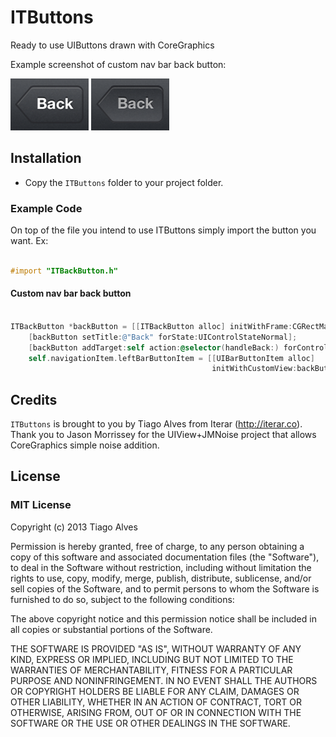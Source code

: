 ITButtons
=========

Ready to use UIButtons drawn with CoreGraphics

Example screenshot of custom nav bar back button:

![Screenshot](https://github.com/alvesjtiago/ITButtons/raw/master/screenshot.png)
![Screenshot](https://github.com/alvesjtiago/ITButtons/raw/master/screenshot-highlighted.png)

## Installation
- Copy the `ITButtons` folder to your project folder.

### Example Code

On top of the file you intend to use ITButtons simply import the button you want. Ex:
```objective-c

#import "ITBackButton.h"
```

#### Custom nav bar back button

```objective-c

ITBackButton *backButton = [[ITBackButton alloc] initWithFrame:CGRectMake(0, 0, 54, 30)];
    [backButton setTitle:@"Back" forState:UIControlStateNormal];
    [backButton addTarget:self action:@selector(handleBack:) forControlEvents:UIControlEventTouchUpInside];
    self.navigationItem.leftBarButtonItem = [[UIBarButtonItem alloc]
                                             initWithCustomView:backButton];
```

## Credits

`ITButtons` is brought to you by Tiago Alves from Iterar (http://iterar.co).
Thank you to Jason Morrissey for the UIView+JMNoise project that allows CoreGraphics simple noise addition.

## License

### MIT License

Copyright (c) 2013 Tiago Alves

Permission is hereby granted, free of charge, to any person obtaining a copy
of this software and associated documentation files (the "Software"), to deal
in the Software without restriction, including without limitation the rights
to use, copy, modify, merge, publish, distribute, sublicense, and/or sell
copies of the Software, and to permit persons to whom the Software is
furnished to do so, subject to the following conditions:

The above copyright notice and this permission notice shall be included in
all copies or substantial portions of the Software.

THE SOFTWARE IS PROVIDED "AS IS", WITHOUT WARRANTY OF ANY KIND, EXPRESS OR
IMPLIED, INCLUDING BUT NOT LIMITED TO THE WARRANTIES OF MERCHANTABILITY,
FITNESS FOR A PARTICULAR PURPOSE AND NONINFRINGEMENT. IN NO EVENT SHALL THE
AUTHORS OR COPYRIGHT HOLDERS BE LIABLE FOR ANY CLAIM, DAMAGES OR OTHER
LIABILITY, WHETHER IN AN ACTION OF CONTRACT, TORT OR OTHERWISE, ARISING FROM,
OUT OF OR IN CONNECTION WITH THE SOFTWARE OR THE USE OR OTHER DEALINGS IN
THE SOFTWARE.